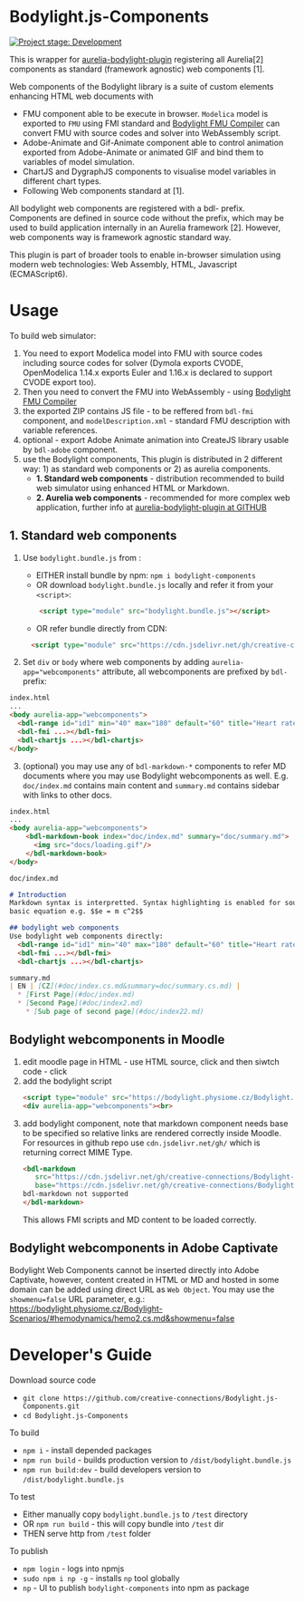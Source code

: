 # Bodylight.js-Components
 [![Project stage: Development][project-stage-badge: Development]][project-stage-page]

[project-stage-badge: Development]: https://img.shields.io/badge/Project%20Stage-Development-yellowgreen.svg
[project-stage-page]: https://blog.pother.ca/project-stages/

This is wrapper for [aurelia-bodylight-plugin](https://github.com/creative-connections/aurelia-bodylight-plugin) registering all Aurelia[2] components as standard (framework agnostic) web components [1].

Web components of the Bodylight library is a suite of custom elements enhancing HTML web documents with 
* FMU component able to be execute in browser. `Modelica` model is exported to `FMU` using FMI standard and [Bodylight FMU Compiler](https://github.com/creative-connections/Bodylight.js-FMU-Compiler) can convert FMU with source codes and solver into WebAssembly script.
* Adobe-Animate and Gif-Animate component able to control animation exported from Adobe-Animate or animated GIF and bind them to variables of model simulation.
* ChartJS and DygraphJS components to visualise model variables in different chart types.
* Following Web components standard at [1].

All bodylight web components are registered with a bdl- prefix. Components are defined in source code without the prefix, which may be used to build application internally in an Aurelia framework [2]. However, web components way is framework agnostic standard way.

This plugin is part of broader tools to enable in-browser simulation using modern web technologies: Web Assembly, HTML, Javascript (ECMAScript6).

[^1]: Web Components: https://developer.mozilla.org/en-US/docs/Web/Web_Components

[^2]: Aurelia framework: https://aurelia.io



# Usage
To build web simulator:
1) You need to export Modelica model into FMU with source codes including source codes for solver (Dymola exports CVODE, OpenModelica 1.14.x exports Euler and 1.16.x is declared to support CVODE export too).
2) Then you need to convert the FMU into WebAssembly - using [Bodylight FMU Compiler](https://github.com/creative-connections/Bodylight.js-FMU-Compiler) 
3) the exported ZIP contains JS file - to be reffered from `bdl-fmi` component, and `modelDescription.xml` - standard FMU description with variable references.
4) optional - export Adobe Animate animation into CreateJS library usable by `bdl-adobe` component.
5) use the Bodylight components, This plugin is distributed in 2 different way: 1) as standard web components or 2) as aurelia components.
   * **1. Standard web components** - distribution recommended to build web simulator using enhanced HTML or Markdown. 
   * **2. Aurelia web components** - recommended for more complex web application, further info at [aurelia-bodylight-plugin at GITHUB](https://github.com/creative-connections/aurelia-bodylight-plugin)   


## 1. Standard web components

1) Use `bodylight.bundle.js` from : 
    * EITHER install bundle by npm: `npm i bodylight-components`
    * OR download `bodylight.bundle.js` locally and refer it from your `<script>`:
    ```html
        <script type="module" src="bodylight.bundle.js"></script>
    ```  
    * OR refer bundle directly from CDN:
    ```html
      <script type="module" src="https://cdn.jsdelivr.net/gh/creative-connections/Bodylight.js-Components/dist/bodylight.bundle.js"></script>
    ```
   
2) Set `div` or `body` where web components by adding `aurelia-app="webcomponents"` attribute, all webcomponents are prefixed by `bdl-` prefix:
```html
index.html
...
<body aurelia-app="webcomponents">
  <bdl-range id="id1" min="40" max="180" default="60" title="Heart rate"></bdl-range>
  <bdl-fmi ...></bdl-fmi>
  <bdl-chartjs ...></bdl-chartjs>
</body>
```

3) (optional) you may use any of `bdl-markdown-*` components to refer MD documents where you may use Bodylight webcomponents as well.
E.g. `doc/index.md` contains main content and `summary.md` contains sidebar with links to other docs.
```html
index.html
...
<body aurelia-app="webcomponents">
    <bdl-markdown-book index="doc/index.md" summary="doc/summary.md">
      <img src="docs/loading.gif"/>
    </bdl-markdown-book>
</body>
```
```markdown
doc/index.md

# Introduction
Markdown syntax is interpretted. Syntax highlighting is enabled for source code. KATEX plugin is enabled to allow
basic equation e.g. $$e = m c^2$$

## bodylight web components
Use bodylight web components directly:
  <bdl-range id="id1" min="40" max="180" default="60" title="Heart rate"></bdl-range>
  <bdl-fmi ...></bdl-fmi>
  <bdl-chartjs ...></bdl-chartjs>
```

```markdown
summary.md
| EN | [CZ](#doc/index.cs.md&summary=doc/summary.cs.md) |   
  * [First Page](#doc/index.md)
  * [Second Page](#doc/index2.md)
    * [Sub page of second page](#doc/index22.md)
```

## Bodylight webcomponents in Moodle

1. edit moodle page in HTML - use HTML source, click <i class="fa fa-level-down"></i> and then siwtch code - click <i class="fa fa-code"></i>
2. add the bodylight script
   ```html
   <script type="module" src="https://bodylight.physiome.cz/Bodylight.js-Components/bodylight.bundle.js"></script>
   <div aurelia-app="webcomponents"><br>
   ```
3. add bodylight component, note that markdown component needs base to be specified
so relative links are rendered correctly inside Moodle. 
For resources in github repo use `cdn.jsdelivr.net/gh/` which is returning correct MIME Type.
   ```html
   <bdl-markdown 
      src="https://cdn.jsdelivr.net/gh/creative-connections/Bodylight-Scenarios@master/hemodynamics/index.cs.md" 
      base="https://cdn.jsdelivr.net/gh/creative-connections/Bodylight-Scenarios@master/">
   bdl-markdown not supported
   </bdl-markdown>
   ```
   This allows FMI scripts and MD content to be loaded correctly. 

## Bodylight webcomponents in Adobe Captivate

Bodylight Web Components cannot be inserted directly into Adobe Captivate, however, content created in HTML or MD and hosted in some domain can be added
using direct URL as `Web Object`. You may use the `showmenu=false` URL parameter, e.g.: https://bodylight.physiome.cz/Bodylight-Scenarios/#hemodynamics/hemo2.cs.md&showmenu=false

# Developer's Guide

Download source code
* `git clone https://github.com/creative-connections/Bodylight.js-Components.git`
* `cd Bodylight.js-Components`

To build
* `npm i` - install depended packages
* `npm run build` - builds production version to `/dist/bodylight.bundle.js`
* `npm run build:dev` - build developers version to `/dist/bodylight.bundle.js`

To test
* Either manually copy `bodylight.bundle.js` to `/test` directory
* OR `npm run build` - this will copy bundle into `/test` dir
* THEN serve http from `/test` folder

To publish
* `npm login` - logs into npmjs
* `sudo npm i np -g` - installs `np` tool globally
* `np` - UI to publish `bodylight-components` into npm as package
